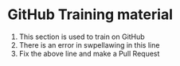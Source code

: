 # GitHub Training material

1. This section is used to train on GitHub
1. There is an error in swpellawing in this line
1. Fix the above line and make a Pull Request 
